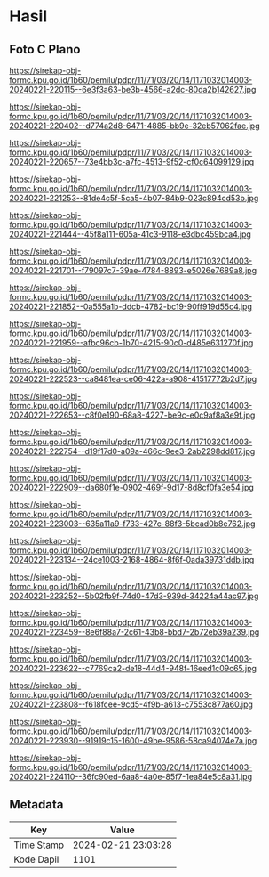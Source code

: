 # Hasil

## Foto C Plano

https://sirekap-obj-formc.kpu.go.id/1b60/pemilu/pdpr/11/71/03/20/14/1171032014003-20240221-220115--6e3f3a63-be3b-4566-a2dc-80da2b142627.jpg

https://sirekap-obj-formc.kpu.go.id/1b60/pemilu/pdpr/11/71/03/20/14/1171032014003-20240221-220402--d774a2d8-6471-4885-bb9e-32eb57062fae.jpg

https://sirekap-obj-formc.kpu.go.id/1b60/pemilu/pdpr/11/71/03/20/14/1171032014003-20240221-220657--73e4bb3c-a7fc-4513-9f52-cf0c64099129.jpg

https://sirekap-obj-formc.kpu.go.id/1b60/pemilu/pdpr/11/71/03/20/14/1171032014003-20240221-221253--81de4c5f-5ca5-4b07-84b9-023c894cd53b.jpg

https://sirekap-obj-formc.kpu.go.id/1b60/pemilu/pdpr/11/71/03/20/14/1171032014003-20240221-221444--45f8a111-605a-41c3-9118-e3dbc459bca4.jpg

https://sirekap-obj-formc.kpu.go.id/1b60/pemilu/pdpr/11/71/03/20/14/1171032014003-20240221-221701--f79097c7-39ae-4784-8893-e5026e7689a8.jpg

https://sirekap-obj-formc.kpu.go.id/1b60/pemilu/pdpr/11/71/03/20/14/1171032014003-20240221-221852--0a555a1b-ddcb-4782-bc19-90ff919d55c4.jpg

https://sirekap-obj-formc.kpu.go.id/1b60/pemilu/pdpr/11/71/03/20/14/1171032014003-20240221-221959--afbc96cb-1b70-4215-90c0-d485e631270f.jpg

https://sirekap-obj-formc.kpu.go.id/1b60/pemilu/pdpr/11/71/03/20/14/1171032014003-20240221-222523--ca8481ea-ce06-422a-a908-41517772b2d7.jpg

https://sirekap-obj-formc.kpu.go.id/1b60/pemilu/pdpr/11/71/03/20/14/1171032014003-20240221-222653--c8f0e190-68a8-4227-be9c-e0c9af8a3e9f.jpg

https://sirekap-obj-formc.kpu.go.id/1b60/pemilu/pdpr/11/71/03/20/14/1171032014003-20240221-222754--d19f17d0-a09a-466c-9ee3-2ab2298dd817.jpg

https://sirekap-obj-formc.kpu.go.id/1b60/pemilu/pdpr/11/71/03/20/14/1171032014003-20240221-222909--da680f1e-0902-469f-9d17-8d8cf0fa3e54.jpg

https://sirekap-obj-formc.kpu.go.id/1b60/pemilu/pdpr/11/71/03/20/14/1171032014003-20240221-223003--635a11a9-f733-427c-88f3-5bcad0b8e762.jpg

https://sirekap-obj-formc.kpu.go.id/1b60/pemilu/pdpr/11/71/03/20/14/1171032014003-20240221-223134--24ce1003-2168-4864-8f6f-0ada39731ddb.jpg

https://sirekap-obj-formc.kpu.go.id/1b60/pemilu/pdpr/11/71/03/20/14/1171032014003-20240221-223252--5b02fb9f-74d0-47d3-939d-34224a44ac97.jpg

https://sirekap-obj-formc.kpu.go.id/1b60/pemilu/pdpr/11/71/03/20/14/1171032014003-20240221-223459--8e6f88a7-2c61-43b8-bbd7-2b72eb39a239.jpg

https://sirekap-obj-formc.kpu.go.id/1b60/pemilu/pdpr/11/71/03/20/14/1171032014003-20240221-223622--c7769ca2-de18-44d4-948f-16eed1c09c65.jpg

https://sirekap-obj-formc.kpu.go.id/1b60/pemilu/pdpr/11/71/03/20/14/1171032014003-20240221-223808--f618fcee-9cd5-4f9b-a613-c7553c877a60.jpg

https://sirekap-obj-formc.kpu.go.id/1b60/pemilu/pdpr/11/71/03/20/14/1171032014003-20240221-223930--91919c15-1600-49be-9586-58ca94074e7a.jpg

https://sirekap-obj-formc.kpu.go.id/1b60/pemilu/pdpr/11/71/03/20/14/1171032014003-20240221-224110--36fc90ed-6aa8-4a0e-85f7-1ea84e5c8a31.jpg


## Metadata

| Key        | Value               |
| ---------- | ------------------- |
| Time Stamp | 2024-02-21 23:03:28 |
| Kode Dapil | 1101                |



